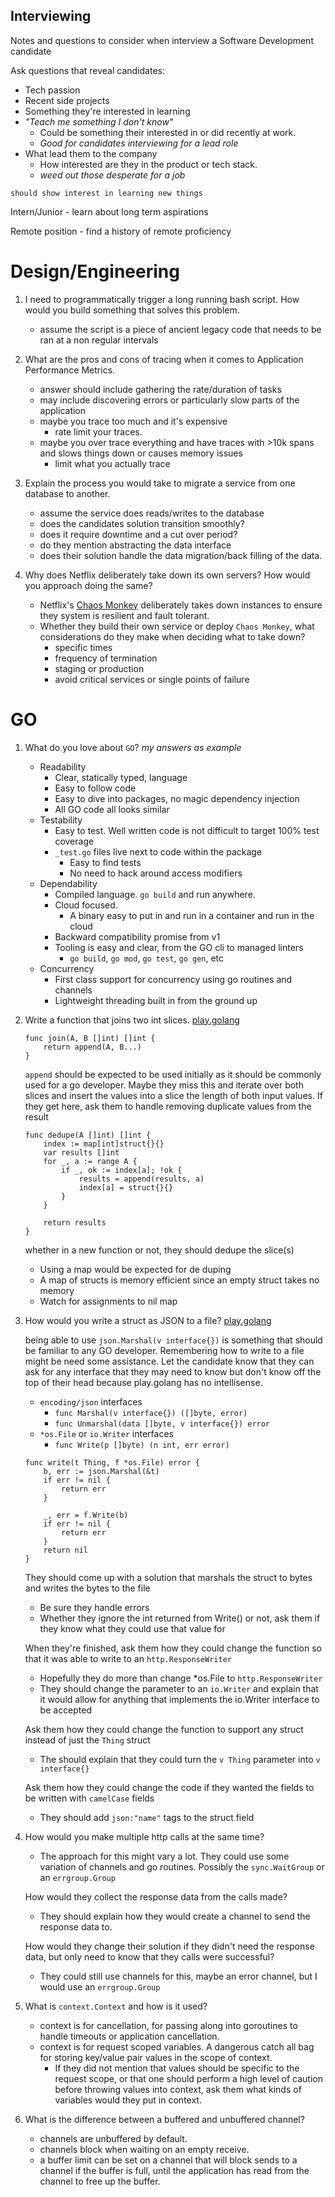## Interviewing
Notes and questions to consider when interview a Software Development candidate

Ask questions that reveal candidates: 
- Tech passion
- Recent side projects 
- Something they're interested in learning 
- *"Teach me something I don't know"*
    - Could be something their interested in or did recently at work. 
    - *Good for candidates interviewing for a lead role*
- What lead them to the company
    - How interested are they in the product or tech stack. 
    - *weed out those desperate for a job*

`should show interest in learning new things`


Intern/Junior - learn about long term aspirations

Remote position - find a history of remote proficiency

# Design/Engineering

1. I need to programmatically trigger a long running bash script. How would you build something that solves this problem.
    - assume the script is a piece of ancient legacy code that needs to be ran at a non regular intervals

2. What are the pros and cons of tracing when it comes to Application Performance Metrics.
    - answer should include gathering the rate/duration of tasks
    - may include discovering errors or particularly slow parts of the application
    - maybe you trace too much and it's expensive
        - rate limit your traces.
    - maybe you over trace everything and have traces with >10k spans and slows things down or causes memory issues
        - limit what you actually trace

3. Explain the process you would take to migrate a service from one database to another.
    - assume the service does reads/writes to the database
    - does the candidates solution transition smoothly? 
    - does it require downtime and a cut over period?
    - do they mention abstracting the data interface
    - does their solution handle the data migration/back filling of the data.

4. Why does Netflix deliberately take down its own servers? How would you approach doing the same?
    - Netflix's [Chaos Monkey](https://netflix.github.io/chaosmonkey/) deliberately takes down instances to ensure they system is resilient and fault tolerant.
    - Whether they build their own service or deploy `Chaos Monkey`, what considerations do they make when deciding what to take down? 
        - specific times
        - frequency of termination
        - staging or production
        - avoid critical services or single points of failure

# GO

1. What do you love about `GO`? *my answers as example*
    - Readability
        - Clear, statically typed, language
        - Easy to follow code 
        - Easy to dive into packages, no magic dependency injection
        - All GO code all looks similar 
    - Testability
        - Easy to test. Well written code is not difficult to target 100% test coverage
        - `_test.go` files live next to code within the package
            - Easy to find tests
            - No need to hack around access modifiers
    - Dependability
        - Compiled language. `go build` and run anywhere.
        - Cloud focused. 
            - A binary easy to put in and run in a container and run in the cloud
        - Backward compatibility promise from v1
        - Tooling is easy and clear, from the GO cli to managed linters
            - `go build`, `go mod`, `go test`, `go gen`, etc
    - Concurrency
        - First class support for concurrency using go routines and channels
        - Lightweight threading built in from the ground up

2. Write a function that joins two int slices. [play.golang](https://play.golang.org/p/An-0oUTNXTu)
    ``` 
    func join(A, B []int) []int {
        return append(A, B...)
    }
    ```
    `append` should be expected to be used initially as it should be commonly used for a go developer. Maybe they miss this and iterate over both slices and insert the values into a slice the length of both input values. If they get here, ask them to handle removing duplicate values from the result
    ```
    func dedupe(A []int) []int {
        index := map[int]struct{}{}
        var results []int
        for _, a := range A {
            if _, ok := index[a]; !ok {
                results = append(results, a)
                index[a] = struct{}{}
            }
        }

        return results
    }
    ```
    whether in a new function or not, they should dedupe the slice(s) 

    - Using a map would be expected for de duping
    - A map of structs is memory efficient since an empty struct takes no memory
    - Watch for assignments to nil map

3. How would you write a struct as JSON to a file? [play.golang](https://play.golang.org/p/EnU2gdTPl08)

    being able to use `json.Marshal(v interface{})` is something that should be familiar to any GO developer. Remembering how to write to a file might be need some assistance. Let the candidate know that they can ask for any interface that they may need to know but don't know off the top of their head because play.golang has no intellisense.
    - `encoding/json` interfaces
        - `func Marshal(v interface{}) ([]byte, error)`
        - `func Unmarshal(data []byte, v interface{}) error`
    - `*os.File` or `io.Writer` interfaces
        - `func Write(p []byte) (n int, err error)`
    ```
    func write(t Thing, f *os.File) error {
        b, err := json.Marshal(&t)
        if err != nil {
            return err
        }

        _, err = f.Write(b)
        if err != nil {
            return err
        }
        return nil
    }
    ```
    They should come up with a solution that marshals the struct to bytes and writes the bytes to the file
    - Be sure they handle errors
    - Whether they ignore the int returned from Write() or not, ask them if they know what they could use that value for
    
    When they're finished, ask them how they could change the function so that it was able to write to an `http.ResponseWriter` 
    - Hopefully they do more than change *os.File to `http.ResponseWriter`
    - They should change the parameter to an `io.Writer` and explain that it would allow for anything that implements the io.Writer interface to be accepted

    Ask them how they could change the function to support any struct instead of just the `Thing` struct
    - The should explain that they could turn the `v Thing` parameter into `v interface{}`

    Ask them how they could change the code if they wanted the fields to be written with `camelCase` fields
    - They should add `json:"name"` tags to the struct field


4. How would you make multiple http calls at the same time?
    - The approach for this might vary a lot. They could use some variation of channels and go routines. Possibly the `sync.WaitGroup` or an `errgroup.Group`

    How would they collect the response data from the calls made?
    - They should explain how they would create a channel to send the response data to.

    How would they change their solution if they didn't need the response data, but only need to know that they calls were successful?
    - They could still use channels for this, maybe an error channel, but I would use an `errgroup.Group`

5. What is `context.Context` and how is it used?
    - context is for cancellation, for passing along into goroutines to handle timeouts or application cancellation.
    - context is for request scoped variables. A dangerous catch all bag for storing key/value pair values in the scope of context.
        - If they did not mention that values should be specific to the request scope, or that one should perform a high level of caution before throwing values into context, ask them what kinds of variables would they put in context.


6. What is the difference between a buffered and unbuffered channel?
    - channels are unbuffered by default.
    - channels block when waiting on an empty receive.
    - a buffer limit can be set on a channel that will block sends to a channel if the buffer is full, until the application has read from the channel to free up the buffer.
